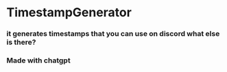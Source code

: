 # TimestampGenerator
### it generates timestamps that you can use on discord what else is there?
### Made with chatgpt
